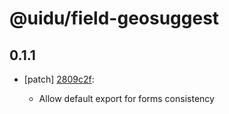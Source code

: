 # @uidu/field-geosuggest

## 0.1.1
- [patch] [2809c2f](https://github.org/uidu-org/guidu/commits/2809c2f):

  - Allow default export for forms consistency
